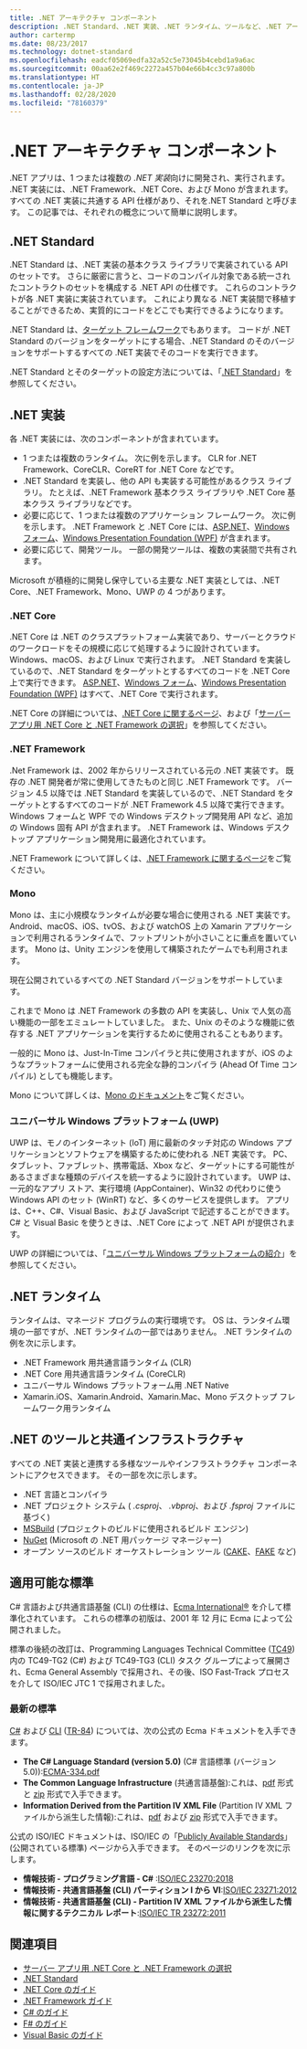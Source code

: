 ```yaml
---
title: .NET アーキテクチャ コンポーネント
description: .NET Standard、.NET 実装、.NET ランタイム、ツールなど、.NET アーキテクチャ コンポーネントについて説明します。
author: cartermp
ms.date: 08/23/2017
ms.technology: dotnet-standard
ms.openlocfilehash: eadcf05069edfa32a52c5e73045b4cebd1a9a6ac
ms.sourcegitcommit: 00aa62e2f469c2272a457b04e66b4cc3c97a800b
ms.translationtype: HT
ms.contentlocale: ja-JP
ms.lasthandoff: 02/28/2020
ms.locfileid: "78160379"
---
```

# <a name="net-architectural-components"></a>.NET アーキテクチャ コンポーネント

.NET アプリは、1 つまたは複数の *.NET 実装*向けに開発され、実行されます。  .NET 実装には、.NET Framework、.NET Core、および Mono が含まれます。 すべての .NET 実装に共通する API 仕様があり、それを.NET Standard と呼びます。 この記事では、それぞれの概念について簡単に説明します。

## <a name="net-standard"></a>.NET Standard

.NET Standard は、.NET 実装の基本クラス ライブラリで実装されている API のセットです。 さらに厳密に言うと、コードのコンパイル対象である統一されたコントラクトのセットを構成する .NET API の仕様です。 これらのコントラクトが各 .NET 実装に実装されています。 これにより異なる .NET 実装間で移植することができるため、実質的にコードをどこでも実行できるようになります。

.NET Standard は、[ターゲット フレームワーク](glossary.md#target-framework)でもあります。 コードが .NET Standard のバージョンをターゲットにする場合、.NET Standard のそのバージョンをサポートするすべての .NET 実装でそのコードを実行できます。

.NET Standard とそのターゲットの設定方法については、「[.NET Standard](net-standard.md)」を参照してください。

## <a name="net-implementations"></a>.NET 実装

各 .NET 実装には、次のコンポーネントが含まれています。

- 1 つまたは複数のランタイム。 次に例を示します。 CLR for .NET Framework、CoreCLR、CoreRT for .NET Core などです。
- .NET Standard を実装し、他の API も実装する可能性があるクラス ライブラリ。 たとえば、.NET Framework 基本クラス ライブラリや .NET Core 基本クラス ライブラリなどです。
- 必要に応じて、1 つまたは複数のアプリケーション フレームワーク。 次に例を示します。 .NET Framework と .NET Core には、[ASP.NET](https://www.asp.net/)、[Windows フォーム](../framework/winforms/windows-forms-overview.md)、[Windows Presentation Foundation (WPF)](../framework/wpf/index.md) が含まれます。
- 必要に応じて、開発ツール。 一部の開発ツールは、複数の実装間で共有されます。

Microsoft が積極的に開発し保守している主要な .NET 実装としては、.NET Core、.NET Framework、Mono、UWP の 4 つがあります。

### <a name="net-core"></a>.NET Core

.NET Core は .NET のクラスプラットフォーム実装であり、サーバーとクラウドのワークロードをその規模に応じて処理するように設計されています。 Windows、macOS、および Linux で実行されます。 .NET Standard を実装しているので、.NET Standard をターゲットとするすべてのコードを .NET Core 上で実行できます。 [ASP.NET](https://dotnet.microsoft.com/learn/aspnet/what-is-aspnet-core)、[Windows フォーム](../framework/winforms/windows-forms-overview.md)、[Windows Presentation Foundation (WPF)](../framework/wpf/index.md) はすべて、.NET Core で実行されます。

.NET Core の詳細については、[.NET Core に関するページ](../core/index.md)、および「[サーバー アプリ用 .NET Core と .NET Framework の選択](choosing-core-framework-server.md)」を参照してください。

### <a name="net-framework"></a>.NET Framework

.Net Framework は、2002 年からリリースされている元の .NET 実装です。 既存の .NET 開発者が常に使用してきたものと同じ .NET Framework です。 バージョン 4.5 以降では .NET Standard を実装しているので、.NET Standard をターゲットとするすべてのコードが .NET Framework 4.5 以降で実行できます。 Windows フォームと WPF での Windows デスクトップ開発用 API など、追加の Windows 固有 API が含まれます。 .NET Framework は、Windows デスクトップ アプリケーション開発用に最適化されています。

.NET Framework について詳しくは、[.NET Framework に関するページ](../framework/index.md)をご覧ください。

### <a name="mono"></a>Mono

Mono は、主に小規模なランタイムが必要な場合に使用される .NET 実装です。 Android、macOS、iOS、tvOS、および watchOS 上の Xamarin アプリケーションで利用されるランタイムで、フットプリントが小さいことに重点を置いています。 Mono は、Unity エンジンを使用して構築されたゲームでも利用されます。

現在公開されているすべての .NET Standard バージョンをサポートしています。

これまで Mono は .NET Framework の多数の API を実装し、Unix で人気の高い機能の一部をエミュレートしていました。 また、Unix のそのような機能に依存する .NET アプリケーションを実行するために使用されることもあります。

一般的に Mono は、Just-In-Time コンパイラと共に使用されますが、iOS のようなプラットフォームに使用される完全な静的コンパイラ (Ahead Of Time コンパイル) としても機能します。

Mono について詳しくは、[Mono のドキュメント](https://www.mono-project.com/docs/)をご覧ください。

### <a name="universal-windows-platform-uwp"></a>ユニバーサル Windows プラットフォーム (UWP)

UWP は、モノのインターネット (IoT) 用に最新のタッチ対応の Windows アプリケーションとソフトウェアを構築するために使われる .NET 実装です。 PC、タブレット、ファブレット、携帯電話、Xbox など、ターゲットにする可能性があるさまざまな種類のデバイスを統一するように設計されています。 UWP は、一元的なアプリ ストア、実行環境 (AppContainer)、Win32 の代わりに使う Windows API のセット (WinRT) など、多くのサービスを提供します。 アプリは、C++、C#、Visual Basic、および JavaScript で記述することができます。 C# と Visual Basic を使うときは、.NET Core によって .NET API が提供されます。

UWP の詳細については、「[ユニバーサル Windows プラットフォームの紹介](/windows/uwp/get-started/universal-application-platform-guide)」を参照してください。

## <a name="net-runtimes"></a>.NET ランタイム

ランタイムは、マネージド プログラムの実行環境です。 OS は、ランタイム環境の一部ですが、.NET ランタイムの一部ではありません。 .NET ランタイムの例を次に示します。

- .NET Framework 用共通言語ランタイム (CLR)
- .NET Core 用共通言語ランタイム (CoreCLR)
- ユニバーサル Windows プラットフォーム用 .NET Native
- Xamarin.iOS、Xamarin.Android、Xamarin.Mac、Mono デスクトップ フレームワーク用ランタイム

## <a name="net-tooling-and-common-infrastructure"></a>.NET のツールと共通インフラストラクチャ

すべての .NET 実装と連携する多様なツールやインフラストラクチャ コンポーネントにアクセスできます。 その一部を次に示します。

- .NET 言語とコンパイラ
- .NET プロジェクト システム ( *.csproj*、 *.vbproj*、および *.fsproj* ファイルに基づく)
- [MSBuild](/visualstudio/msbuild/msbuild) (プロジェクトのビルドに使用されるビルド エンジン)
- [NuGet](/nuget/) (Microsoft の .NET 用パッケージ マネージャー)
- オープン ソースのビルド オーケストレーション ツール ([CAKE](https://cakebuild.net/)、[FAKE](https://fake.build/) など)

## <a name="applicable-standards"></a>適用可能な標準

C# 言語および共通言語基盤 (CLI) の仕様は、[Ecma International®](https://www.ecma-international.org/) を介して標準化されています。 これらの標準の初版は、2001 年 12 月に Ecma によって公開されました。

標準の後続の改訂は、Programming Languages Technical Committee ([TC49](https://www.ecma-international.org/memento/tc49.htm)) 内の TC49-TG2 (C#) および TC49-TG3 (CLI) タスク グループによって展開され、Ecma General Assembly で採用され、その後、ISO Fast-Track プロセスを介して ISO/IEC JTC 1 で採用されました。

### <a name="latest-standards"></a>最新の標準

[C#](http://www.ecma-international.org/publications/standards/Ecma-334.htm) および [CLI](http://www.ecma-international.org/publications/standards/Ecma-335.htm) ([TR-84](http://www.ecma-international.org/publications/techreports/E-TR-084.htm)) については、次の公式の Ecma ドキュメントを入手できます。

- **The C# Language Standard (version 5.0)** (C# 言語標準 (バージョン 5.0)):[ECMA-334.pdf](https://www.ecma-international.org/publications/files/ECMA-ST/ECMA-334.pdf)
- **The Common Language Infrastructure** (共通言語基盤):これは、[pdf](https://www.ecma-international.org/publications/files/ECMA-ST/ECMA-335.pdf) 形式と [zip](https://www.ecma-international.org/publications/files/ECMA-ST/ECMA-335.zip) 形式で入手できます。
- **Information Derived from the Partition IV XML File** (Partition IV XML ファイルから派生した情報):これは、[pdf](https://www.ecma-international.org/publications/files/ECMA-TR/ECMA%20TR-084.pdf) および [zip](https://www.ecma-international.org/publications/files/ECMA-TR/TR-084.zip) 形式で入手できます。

公式の ISO/IEC ドキュメントは、ISO/IEC の「[Publicly Available Standards](https://standards.iso.org/ittf/PubliclyAvailableStandards/)」(公開されている標準) ページから入手できます。 そのページのリンクを次に示します。

- **情報技術 - プログラミング言語 - C#** :[ISO/IEC 23270:2018](https://standards.iso.org/ittf/PubliclyAvailableStandards/c075178_ISO_IEC_23270_2018.zip)
- **情報技術 - 共通言語基盤 (CLI) パーティション I から VI**:[ISO/IEC 23271:2012](https://standards.iso.org/ittf/PubliclyAvailableStandards/c058046_ISO_IEC_23271_2012(E).zip)
- **情報技術 - 共通言語基盤 (CLI) - Partition IV XML ファイルから派生した情報に関するテクニカル レポート**:[ISO/IEC TR 23272:2011](https://standards.iso.org/ittf/PubliclyAvailableStandards/c057955_ISO_IEC_TR_23272_2011.zip)

## <a name="see-also"></a>関連項目

- [サーバー アプリ用 .NET Core と .NET Framework の選択](choosing-core-framework-server.md)
- [.NET Standard](net-standard.md)
- [.NET Core のガイド](../core/index.md)
- [.NET Framework ガイド](../framework/index.md)
- [C# のガイド](../csharp/index.yml)
- [F# のガイド](../fsharp/index.yml)
- [Visual Basic のガイド](../visual-basic/index.yml)

